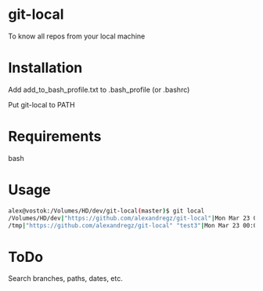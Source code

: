 # git-local
To know all repos from your local machine

# Installation
Add add_to_bash_profile.txt to .bash_profile (or .bashrc)

Put git-local to PATH

# Requirements
bash

# Usage
```bash
alex@vostok:/Volumes/HD/dev/git-local(master)$ git local
/Volumes/HD/dev|"https://github.com/alexandregz/git-local"|Mon Mar 23 00:03:49 CET 2015
/tmp|"https://github.com/alexandregz/git-local" "test3"|Mon Mar 23 00:04:17 CET 2015
```

# ToDo
Search branches, paths, dates, etc.
